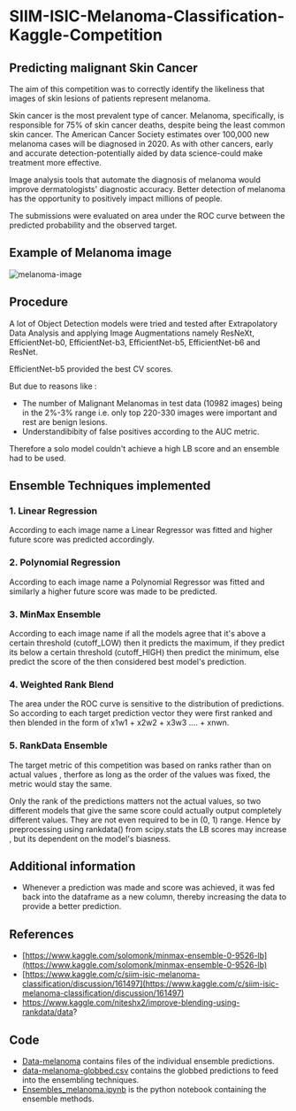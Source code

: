 # SIIM-ISIC-Melanoma-Classification-Kaggle-Competition
## Predicting malignant Skin Cancer
The aim of this competition was to correctly identify the likeliness that images of skin lesions of patients represent melanoma.

Skin cancer is the most prevalent type of cancer. Melanoma, specifically, is responsible for 75% of skin cancer deaths, despite being the least common skin cancer. The American Cancer Society estimates over 100,000 new melanoma cases will be diagnosed in 2020. As with other cancers, early and accurate detection-potentially aided by data science-could make treatment more effective.

Image analysis tools that automate the diagnosis of melanoma would improve dermatologists' diagnostic accuracy. Better detection of melanoma has the opportunity to positively impact millions of people.

The submissions were evaluated on area under the ROC curve between the predicted probability and the observed target.

## Example of Melanoma image
![melanoma-image](https://sa1s3optim.patientpop.com/assets/images/provider/photos/1505812.jpg)

## Procedure
A lot of Object Detection models were tried and tested after Extrapolatory Data Analysis and applying Image Augmentations namely ResNeXt, EfficientNet-b0, EfficientNet-b3, EfficientNet-b5, EfficientNet-b6 and ResNet.

EfficientNet-b5 provided the best CV scores.

But due to reasons like :
* The number of Malignant Melanomas in test data (10982 images) being in the 2%-3% range i.e. only top 220-330 images were important and rest are benign lesions.
* Understandibibity of false positives according to the AUC metric.

Therefore a solo model couldn't achieve a high LB score and an ensemble had to be used.

## Ensemble Techniques implemented 
### 1. Linear Regression 

According to each image name a Linear Regressor was fitted and higher future score was predicted accordingly.

### 2. Polynomial Regression

According to each image name a Polynomial Regressor was fitted and similarly a higher future score was made to be predicted.

### 3. MinMax Ensemble

According to each image name if all the models agree that it's above a certain threshold (cutoff_LOW) then it predicts the maximum, if they predict its below a certain threshold (cutoff_HIGH) then predict the minimum, else predict the score of the then considered best model's prediction.

### 4. Weighted Rank Blend

The area under the ROC curve is sensitive to the distribution of predictions. So according to each target prediction vector they were first ranked and then blended in the form of x1w1 + x2w2 + x3w3 .... + xnwn. 

### 5. RankData Ensemble

The target metric of this competition was based on ranks rather than on actual values , therfore as long as the order of the values was fixed, the metric would stay the same.

Only the rank of the predictions matters not the actual values, so two different models that give the same score could actually output completely different values. They are not even required to be in (0, 1) range. Hence by preprocessing using rankdata() from scipy.stats the LB scores may increase , but its dependent on the model's biasness. 

## Additional information 
* Whenever a prediction was made and score was achieved, it was fed back into the dataframe as a new column, thereby increasing the data to provide a better prediction.

## References 
* [https://www.kaggle.com/solomonk/minmax-ensemble-0-9526-lb](https://www.kaggle.com/solomonk/minmax-ensemble-0-9526-lb)
* [https://www.kaggle.com/c/siim-isic-melanoma-classification/discussion/161497](https://www.kaggle.com/c/siim-isic-melanoma-classification/discussion/161497)
* https://www.kaggle.com/niteshx2/improve-blending-using-rankdata/data?

## Code 
* [Data-melanoma](Data-melanoma) contains files of the individual ensemble predictions.
* [data-melanoma-globbed.csv](data-melanoma-globbed.csv) contains the globbed predictions to feed into the ensembling techniques.
* [Ensembles_melanoma.ipynb](Ensembles_melanoma.ipynb) is the python notebook containing the ensemble methods.
